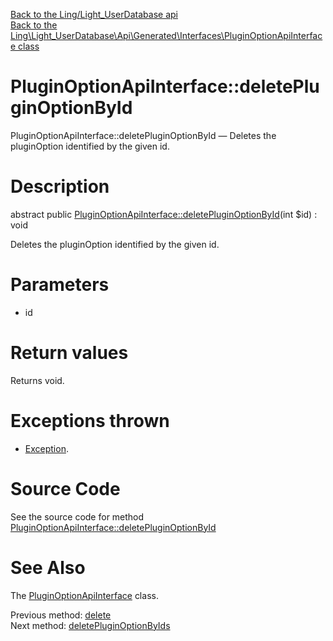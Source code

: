 [Back to the Ling/Light_UserDatabase api](https://github.com/lingtalfi/Light_UserDatabase/blob/master/doc/api/Ling/Light_UserDatabase.md)<br>
[Back to the Ling\Light_UserDatabase\Api\Generated\Interfaces\PluginOptionApiInterface class](https://github.com/lingtalfi/Light_UserDatabase/blob/master/doc/api/Ling/Light_UserDatabase/Api/Generated/Interfaces/PluginOptionApiInterface.md)


PluginOptionApiInterface::deletePluginOptionById
================



PluginOptionApiInterface::deletePluginOptionById — Deletes the pluginOption identified by the given id.




Description
================


abstract public [PluginOptionApiInterface::deletePluginOptionById](https://github.com/lingtalfi/Light_UserDatabase/blob/master/doc/api/Ling/Light_UserDatabase/Api/Generated/Interfaces/PluginOptionApiInterface/deletePluginOptionById.md)(int $id) : void




Deletes the pluginOption identified by the given id.




Parameters
================


- id

    


Return values
================

Returns void.


Exceptions thrown
================

- [Exception](http://php.net/manual/en/class.exception.php).&nbsp;







Source Code
===========
See the source code for method [PluginOptionApiInterface::deletePluginOptionById](https://github.com/lingtalfi/Light_UserDatabase/blob/master/Api/Generated/Interfaces/PluginOptionApiInterface.php#L180-L180)


See Also
================

The [PluginOptionApiInterface](https://github.com/lingtalfi/Light_UserDatabase/blob/master/doc/api/Ling/Light_UserDatabase/Api/Generated/Interfaces/PluginOptionApiInterface.md) class.

Previous method: [delete](https://github.com/lingtalfi/Light_UserDatabase/blob/master/doc/api/Ling/Light_UserDatabase/Api/Generated/Interfaces/PluginOptionApiInterface/delete.md)<br>Next method: [deletePluginOptionByIds](https://github.com/lingtalfi/Light_UserDatabase/blob/master/doc/api/Ling/Light_UserDatabase/Api/Generated/Interfaces/PluginOptionApiInterface/deletePluginOptionByIds.md)<br>

